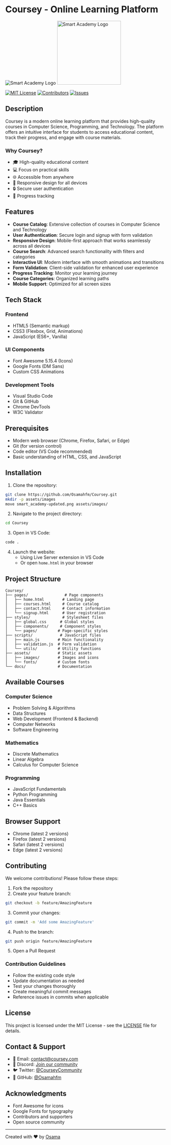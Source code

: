 # Coursey - Online Learning Platform

![Smart Academy Logo](assets/images/smart_academy-updated.png)
<img src="assets/images/smart_academy-updated.png" alt="Smart Academy Logo" width="200" height="auto">



[![MIT License](https://img.shields.io/badge/License-MIT-green.svg)](https://choosealicense.com/licenses/mit/)
[![Contributors](https://img.shields.io/github/contributors/Osamahfm/Coursey)](https://github.com/Osamahfm/Coursey/graphs/contributors)
[![Issues](https://img.shields.io/github/issues/Osamahfm/Coursey)](https://github.com/Osamahfm/Coursey/issues)

## Description
Coursey is a modern online learning platform that provides high-quality courses in Computer Science, Programming, and Technology. The platform offers an intuitive interface for students to access educational content, track their progress, and engage with course materials.

### Why Coursey?
- 🎓 High-quality educational content
- 💻 Focus on practical skills
- 🌐 Accessible from anywhere
- 📱 Responsive design for all devices
- 🔒 Secure user authentication
- 🎯 Progress tracking

## Features
- **Course Catalog**: Extensive collection of courses in Computer Science and Technology
- **User Authentication**: Secure login and signup with form validation
- **Responsive Design**: Mobile-first approach that works seamlessly across all devices
- **Course Search**: Advanced search functionality with filters and categories
- **Interactive UI**: Modern interface with smooth animations and transitions
- **Form Validation**: Client-side validation for enhanced user experience
- **Progress Tracking**: Monitor your learning journey
- **Course Categories**: Organized learning paths
- **Mobile Support**: Optimized for all screen sizes

## Tech Stack
### Frontend
- HTML5 (Semantic markup)
- CSS3 (Flexbox, Grid, Animations)
- JavaScript (ES6+, Vanilla)
 
### UI Components
- Font Awesome 5.15.4 (Icons)
- Google Fonts (DM Sans)
- Custom CSS Animations

### Development Tools
- Visual Studio Code
- Git & GitHub
- Chrome DevTools
- W3C Validator

## Prerequisites
- Modern web browser (Chrome, Firefox, Safari, or Edge)
- Git (for version control)
- Code editor (VS Code recommended)
- Basic understanding of HTML, CSS, and JavaScript

## Installation
1. Clone the repository:
```bash
git clone https://github.com/Osamahfm/Coursey.git
mkdir -p assets/images
move smart_academy-updated.png assets/images/
```

2. Navigate to the project directory:
```bash
cd Coursey
```

3. Open in VS Code:
```bash
code .
```

4. Launch the website:
   - Using Live Server extension in VS Code
   - Or open `home.html` in your browser

## Project Structure
```
Coursey/
├── pages/                # Page components
│   ├── home.html        # Landing page
│   ├── courses.html     # Course catalog
│   ├── contact.html     # Contact information
│   └── signup.html      # User registration
├── styles/              # Stylesheet files
│   ├── global.css      # Global styles
│   ├── components/     # Component styles
│   └── pages/         # Page-specific styles
├── scripts/            # JavaScript files
│   ├── main.js        # Main functionality
│   ├── validation.js  # Form validation
│   └── utils/         # Utility functions
├── assets/            # Static assets
│   ├── images/        # Images and icons
│   └── fonts/         # Custom fonts
└── docs/              # Documentation
```

## Available Courses

### Computer Science
- Problem Solving & Algorithms
- Data Structures
- Web Development (Frontend & Backend)
- Computer Networks
- Software Engineering

### Mathematics
- Discrete Mathematics
- Linear Algebra
- Calculus for Computer Science

### Programming
- JavaScript Fundamentals
- Python Programming
- Java Essentials
- C++ Basics

## Browser Support
- Chrome (latest 2 versions)
- Firefox (latest 2 versions)
- Safari (latest 2 versions)
- Edge (latest 2 versions)

## Contributing
We welcome contributions! Please follow these steps:

1. Fork the repository
2. Create your feature branch:
```bash
git checkout -b feature/AmazingFeature
```
3. Commit your changes:
```bash
git commit -m 'Add some AmazingFeature'
```
4. Push to the branch:
```bash
git push origin feature/AmazingFeature
```
5. Open a Pull Request

### Contribution Guidelines
- Follow the existing code style
- Update documentation as needed
- Test your changes thoroughly
- Create meaningful commit messages
- Reference issues in commits when applicable

## License
This project is licensed under the MIT License - see the [LICENSE](LICENSE) file for details.

## Contact & Support
- 📧 Email: contact@coursey.com
- 💬 Discord: [Join our community](https://discord.gg/coursey)
- 🐦 Twitter: [@CourseyCommunity](https://twitter.com/CourseyCommunity)
- 📱 GitHub: [@Osamahfm](https://github.com/Osamahfm)

## Acknowledgments
- Font Awesome for icons
- Google Fonts for typography
- Contributors and supporters
- Open source community

---
Created with ❤️ by [Osama](https://github.com/Osamahfm)